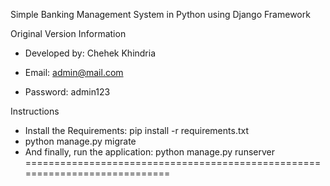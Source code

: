 Simple Banking Management System in Python using Django Framework 

Original Version Information
- Developed by: Chehek Khindria

- Email: admin@mail.com
- Password: admin123

Instructions
- Install the Requirements: pip install -r requirements.txt
- python manage.py migrate
- And finally, run the application: python manage.py runserver
============================================================================
